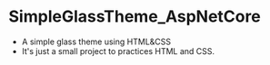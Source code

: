 # SimpleGlassTheme_AspNetCore
- A simple glass theme using HTML&CSS
- It's just a small project to practices HTML and CSS.
